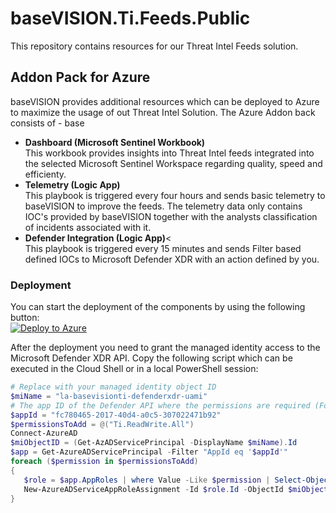 # baseVISION.Ti.Feeds.Public
This repository contains resources for our Threat Intel Feeds solution.

## Addon Pack for Azure

baseVISION provides additional resources which can be deployed to Azure to maximize the usage of out Threat Intel Solution. The Azure Addon back consists of - base

* **Dashboard (Microsoft Sentinel Workbook)**\
This workbook provides insights into Threat Intel feeds integrated into the selected Microsoft Sentinel Workspace regarding quality, speed and efficienty.
* **Telemetry (Logic App)**\
This playbook is triggered every four hours and sends basic telemetry to baseVISION to improve the feeds. The telemetry data only contains IOC\'s provided by baseVISION together with the analysts classification of incidents associated with it.
* **Defender Integration (Logic App)**<\
This playbook is triggered every 15 minutes and sends Filter based defined IOCs to Microsoft Defender XDR with an action defined by you.

### Deployment
You can start the deployment of the components by using the following button:\
[![Deploy to Azure](https://aka.ms/deploytoazurebutton)](https%3A%2F%2Fraw.githubusercontent.com%2FbaseVISION%2FbaseVISION.Ti.Feeds.Public%2Frefs%2Fheads%2Fmain%2FAdditional-AzureResources.json)

After the deployment you need to grant the managed identity access to the Microsoft Defender XDR API. Copy the following script which can be executed in the Cloud Shell or in a local PowerShell session:
```powershell
# Replace with your managed identity object ID
$miName = "la-basevisionti-defenderxdr-uami"
# The app ID of the Defender API where the permissions are required (For all customers the same)
$appId = "fc780465-2017-40d4-a0c5-307022471b92"
$permissionsToAdd = @("Ti.ReadWrite.All")
Connect-AzureAD
$miObjectID = (Get-AzADServicePrincipal -DisplayName $miName).Id
$app = Get-AzureADServicePrincipal -Filter "AppId eq '$appId'"
foreach ($permission in $permissionsToAdd)
{
   $role = $app.AppRoles | where Value -Like $permission | Select-Object -First 1
   New-AzureADServiceAppRoleAssignment -Id $role.Id -ObjectId $miObjectID -PrincipalId $miObjectID -ResourceId $app.ObjectId
}
```

